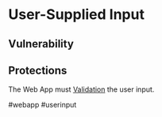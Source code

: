 # User-Supplied Input
## Vulnerability
## Protections
The Web App must [Validation](General/Validation.md) the user input. 

#webapp #userinput 